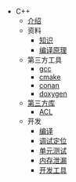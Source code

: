 * C++
  * [介绍](README.md)
  * 资料
    * [知识](material/kb.md)
    * [编译原理](material/compile.md)
  * 第三方工具
    * [gcc](third/gcc.md)
    * [cmake](third/cmake.md)
    * [conan](third/conan.md)
    * [doxygen](https://github.com/andrewwang79/cpp.practice/tree/master/doxygen)
  * [第三方库](lib/SUMMARY.md)
    * [ACL](lib/acl.md)
  * 开发
    * [编译](dev/compile.md)
    * [调试定位](dev/debug.md)
    * [单元测试](dev/ut.md)
    * [内存泄漏](dev/leak.md)
    * [开发工具](dev/tool.md)
